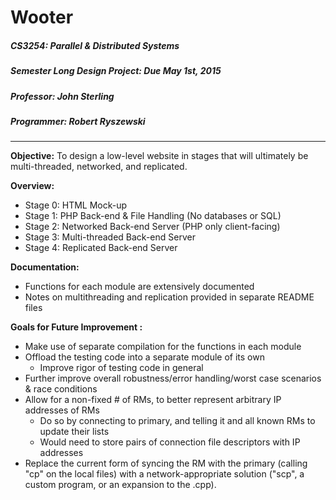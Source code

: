 # Wooter
##### **CS3254: Parallel & Distributed Systems**

##### **Semester Long Design Project: Due May 1st, 2015**

##### **Professor: John Sterling**

##### **Programmer: Robert Ryszewski**
------
**Objective:** To design a low-level website in stages that will ultimately be multi-threaded, networked, and replicated.

**Overview:**
- Stage 0: HTML Mock-up
- Stage 1: PHP Back-end & File Handling (No databases or SQL)
- Stage 2: Networked Back-end Server (PHP only client-facing)
- Stage 3: Multi-threaded Back-end Server
- Stage 4: Replicated Back-end Server

**Documentation:**
- Functions for each module are extensively documented
- Notes on multithreading and replication provided in separate README files

**Goals for Future Improvement :**
- Make use of separate compilation for the functions in each module
- Offload the testing code into a separate module of its own
    - Improve rigor of testing code in general
- Further improve overall robustness/error handling/worst case scenarios & race conditions
- Allow for a non-fixed # of RMs, to better represent arbitrary IP addresses of RMs
    - Do so by connecting to primary, and telling it and all known RMs to update their lists
    - Would need to store pairs of connection file descriptors with IP addresses
- Replace the current form of syncing the RM with the primary (calling "cp" on the local files) with a network-appropriate solution ("scp", a custom program, or an expansion to the .cpp).
